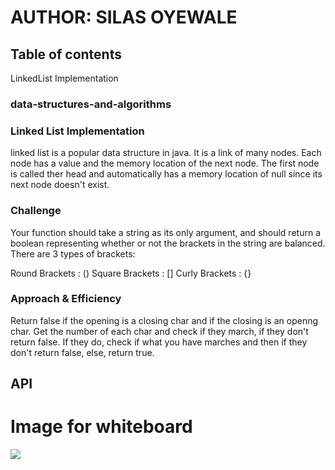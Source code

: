 
# AUTHOR: SILAS OYEWALE
## Table of contents
LinkedList Implementation
### data-structures-and-algorithms

### Linked List Implementation
<!-- Short summary or background information -->
linked list is a popular data structure in java. It is a link of many nodes. Each node has a value and the memory location of the next node. The first node is called ther head and automatically has a memory location of null since its next node doesn't exist.

### Challenge
<!-- Description of the challenge -->
Your function should take a string as its only argument, and should return a boolean representing whether or not the brackets in the string are balanced. There are 3 types of brackets:

Round Brackets : ()
Square Brackets : []
Curly Brackets : {}

### Approach & Efficiency
<!-- What approach did you take? Why? What is the Big O space/time for this approach? -->
Return false if the opening is a closing char and if the closing is an openng char. Get the number of each char and check if they march, if they don't return false. If they do, check if what you have marches and then if they don't return false, else, return true. 
## API
<!-- Description of each method publicly available to your Linked List -->


# Image for whiteboard
![](src/main/resources/assets/whiteboard-code-challenege-13.jpeg)

